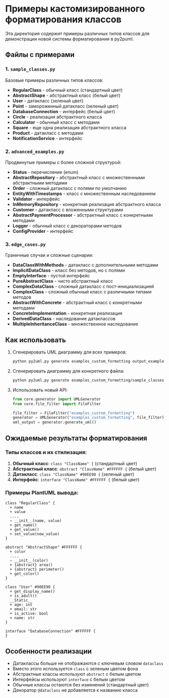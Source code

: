 # Примеры кастомизированного форматирования классов

Эта директория содержит примеры различных типов классов для демонстрации новой системы форматирования в py2puml.

## Файлы с примерами

### 1. `sample_classes.py`
Базовые примеры различных типов классов:
- **RegularClass** - обычный класс (стандартный цвет)
- **AbstractShape** - абстрактный класс (белый цвет)
- **User** - датакласс (зеленый цвет)
- **Point** - замороженный датакласс (зеленый цвет)
- **DatabaseConnection** - интерфейс (белый цвет)
- **Circle** - реализация абстрактного класса
- **Calculator** - обычный класс с методами
- **Square** - еще одна реализация абстрактного класса
- **Product** - датакласс с методами
- **NotificationService** - интерфейс

### 2. `advanced_examples.py`
Продвинутые примеры с более сложной структурой:
- **Status** - перечисление (enum)
- **AbstractRepository** - абстрактный класс с множественными абстрактными методами
- **Order** - сложный датакласс с полями по умолчанию
- **EntityWithTimestamps** - класс с множественным наследованием
- **Validator** - интерфейс
- **InMemoryRepository** - конкретная реализация абстрактного класса
- **Customer** - датакласс с вложенными структурами
- **AbstractPaymentProcessor** - абстрактный класс с конкретными методами
- **Logger** - обычный класс с декораторами методов
- **ConfigProvider** - интерфейс

### 3. `edge_cases.py`
Граничные случаи и сложные сценарии:
- **DataClassWithMethods** - датакласс с дополнительными методами
- **ImplicitDataClass** - класс без методов, но с полями
- **EmptyInterface** - пустой интерфейс
- **PureAbstractClass** - чисто абстрактный класс
- **ComplexDataClass** - сложный датакласс с пост-инициализацией
- **ComplexClass** - сложный обычный класс с различными типами методов
- **AbstractWithConcrete** - абстрактный класс с конкретными методами
- **ConcreteImplementation** - конкретная реализация
- **DerivedDataClass** - наследование датаклассов
- **MultipleInheritanceClass** - множественное наследование

## Как использовать

1. Сгенерировать UML диаграмму для всех примеров:
   ```bash
   python py2uml.py generate examples_custom_formatting output_examples.puml
   ```

2. Сгенерировать диаграмму для конкретного файла:
   ```bash
   python py2uml.py generate examples_custom_formatting/sample_classes.py output_sample.puml
   ```

3. Использовать новый API:
   ```python
   from core.generator import UMLGenerator
   from core.file_filter import FileFilter
   
   file_filter = FileFilter("examples_custom_formatting")
   generator = UMLGenerator("examples_custom_formatting", file_filter)
   uml_output = generator.generate_uml()
   ```

## Ожидаемые результаты форматирования

### Типы классов и их стилизация:

1. **Обычный класс**: `class "ClassName" {` (стандартный цвет)
2. **Абстрактный класс**: `abstract "ClassName" #FFFFFF {` (белый цвет)
3. **Датакласс**: `class "ClassName" #90EE90 {` (зеленый цвет)
4. **Интерфейс**: `interface "ClassName" #FFFFFF {` (белый цвет)

### Примеры PlantUML вывода:

```plantuml
class "RegularClass" {
  + name
  + value
  ....
  ~ __init__(name, value)
  + get_name()
  + get_value()
  + set_value(new_value)
}

abstract "AbstractShape" #FFFFFF {
  + color
  ....
  ~ __init__(color)
  + {abstract} area()
  + {abstract} perimeter()
  + get_color()
}

class "User" #90EE90 {
  + get_display_name()
  + is_adult()
  __Static__
  + age: int
  + email: str
  + is_active: bool
  + name: str
}

interface "DatabaseConnection" #FFFFFF {
}
```

## Особенности реализации

- Датаклассы больше не отображаются с ключевым словом `dataclass`
- Вместо этого используется `class` с зеленым цветом фона
- Абстрактные классы используют `abstract` с белым цветом
- Интерфейсы используют `interface` с белым цветом
- Обычные классы остаются без изменений (стандартный цвет)
- Декоратор `@dataclass` не добавляется к названию класса
